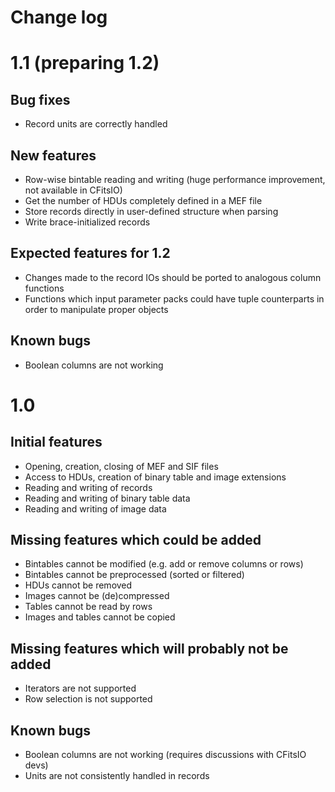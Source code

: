 # Change log

# 1.1 (preparing 1.2)

## Bug fixes

* Record units are correctly handled

## New features

* Row-wise bintable reading and writing (huge performance improvement, not available in CFitsIO)
* Get the number of HDUs completely defined in a MEF file
* Store records directly in user-defined structure when parsing
* Write brace-initialized records

## Expected features for 1.2

* Changes made to the record IOs should be ported to analogous column functions
* Functions which input parameter packs could have tuple counterparts in order to manipulate proper objects

## Known bugs

* Boolean columns are not working

# 1.0

## Initial features

* Opening, creation, closing of MEF and SIF files
* Access to HDUs, creation of binary table and image extensions
* Reading and writing of records
* Reading and writing of binary table data
* Reading and writing of image data

## Missing features which could be added

* Bintables cannot be modified (e.g. add or remove columns or rows)
* Bintables cannot be preprocessed (sorted or filtered)
* HDUs cannot be removed
* Images cannot be (de)compressed
* Tables cannot be read by rows
* Images and tables cannot be copied

## Missing features which will probably not be added

* Iterators are not supported
* Row selection is not supported

## Known bugs

* Boolean columns are not working (requires discussions with CFitsIO devs)
* Units are not consistently handled in records

